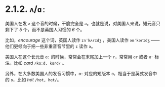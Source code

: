 # 2.1.2. `ʌ`/`ɑː`

美国人在发 `ʌ` 这个音的时候，干脆完全是 `ə`。也就是说，对美国人来说，短元音只剩下了 *5* 个，而不是英国人习惯的 *6* 个。

比如，*encourage* 这个词，英国人读作 `ɪnˈkʌrɪdʒ` <span class="speak-word-inline" data-audio-uk="/audios/encourage-uk.mp3"></span>，美国人读作  `ənˈkərɪdʒ`  <span class="speak-word-inline" data-audio-us="/audios/encourage-us.mp3"></span>—— 他们更倾向于把一些非重音音节里的  `ɪ` 读作 `ə`。

美国人在这个长元音 `ɑː` 的时候，常常会在末尾加上一个 `r`，常常用 `ɑr`  或者 `ɑʳ`  标注。比如 *card* `/kɑːd, kɑrd/` <span class="speak-word-inline" data-audio-uk="/audios/card-uk.mp3" data-audio-us="/audios/card-us.mp3"></span>。

另外，在大多数美国人的发音习惯中，`ɑː` 对应的短版本 `ɑ`，相当于是英式发音中的 `ɒ`，比如 *hot* `/hɒt, hɑt/`<span class="speak-word-inline" data-audio-uk="/audios/hot-uk.mp3" data-audio-us="/audios/hot-us.mp3"></span>。

